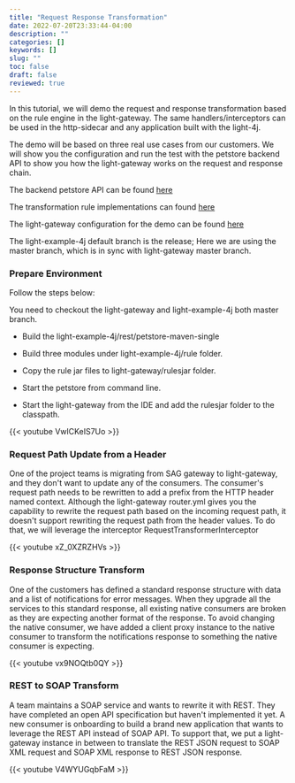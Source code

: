 ```yaml
---
title: "Request Response Transformation"
date: 2022-07-20T23:33:44-04:00
description: ""
categories: []
keywords: []
slug: ""
toc: false
draft: false
reviewed: true
---
```


In this tutorial, we will demo the request and response transformation based on the rule engine in the light-gateway. The same handlers/interceptors can be used in the http-sidecar and any application built with the light-4j. 

The demo will be based on three real use cases from our customers. We will show you the configuration and run the test with the petstore backend API to show you how the light-gateway works on the request and response chain. 


The backend petstore API can be found [here](https://github.com/networknt/light-example-4j/tree/master/rest/petstore-maven-single)

The transformation rule implementations can found [here](https://github.com/networknt/light-example-4j/tree/master/rule)

The light-gateway configuration for the demo can be found [here](https://github.com/networknt/light-gateway/tree/master/config/client-proxy-transform)


The light-example-4j default branch is the release; Here we are using the master branch, which is in sync with light-gateway master branch. 

### Prepare Environment

Follow the steps below: 

You need to checkout the light-gateway and light-example-4j both master branch. 

* Build the light-example-4j/rest/petstore-maven-single

* Build three modules under light-example-4j/rule folder. 

* Copy the rule jar files to light-gateway/rulesjar folder. 

* Start the petstore from command line. 

* Start the light-gateway from the IDE and add the rulesjar folder to the classpath.


{{< youtube VwlCKeIS7Uo >}}


### Request Path Update from a Header

One of the project teams is migrating from SAG gateway to light-gateway, and they don't want to update any of the consumers. The consumer's request path needs to be rewritten to add a prefix from the HTTP header named context. Although the light-gateway router.yml gives you the capability to rewrite the request path based on the incoming request path, it doesn't support rewriting the request path from the header values. To do that, we will leverage the interceptor RequestTransformerInterceptor


{{< youtube xZ_0XZRZHVs >}}


### Response Structure Transform

One of the customers has defined a standard response structure with data and a list of notifications for error messages. When they upgrade all the services to this standard response, all existing native consumers are broken as they are expecting another format of the response. To avoid changing the native consumer, we have added a client proxy instance to the native consumer to transform the notifications response to something the native consumer is expecting. 

{{< youtube vx9NOQtb0QY >}}


### REST to SOAP Transform

A team maintains a SOAP service and wants to rewrite it with REST. They have completed an open API specification but haven't implemented it yet. A new consumer is onboarding to build a brand new application that wants to leverage the REST API instead of SOAP API. To support that, we put a light-gateway instance in between to translate the REST JSON request to SOAP XML request and SOAP XML response to REST JSON response. 


{{< youtube V4WYUGqbFaM >}}
